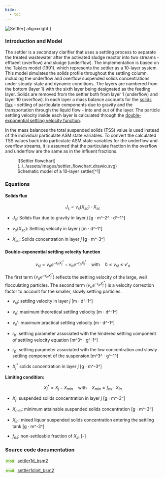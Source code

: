 ```yaml
---
hide:
  - toc
---
```


![Settler](https://gitlab.rrze.fau.de/evt/klaeffizient/bsm2-python/-/raw/doc_new2/docs/assets/.icons/bsm2python/settler.svg){ align=right }
<!-- TODO: change link to main branch before merging -->

### Introduction and Model

The settler is a secondary clarifier that uses a settling process to separate the treated wastewater after the activated sludge reactor into two streams - effluent (overflow) and sludge (underflow). The implementation is based on the Takács model (1991), which represents the settler as a 10-layer system. This model simulates the solids profile throughout the settling column, including the underflow and overflow suspended solids concentrations under steady-state and dynamic conditions. The layers are numbered from the bottom (layer 1) with the sixth layer being designated as the feeding layer. Solids are removed from the settler both from layer 1 (underflow) and layer 10 (overflow). In each layer a mass balance accounts for the [solids flux](#solids-flux) - settling of particulate components due to gravity and the transportation through the liquid flow - into and out of the layer. The particle settling velocity inside each layer is calculated through the [double-exponential settling velocity function](#double-exponential-settling-velocity-function).

In the mass balances the total suspended solids (TSS) value is used instead of the individual particulate ASM state variables. To convert the calculated TSS values back into particulate ASM state variables for the underflow and overflow streams, it is assumed that the particulate fraction in the overflow and underflow are the same as in the influent fractions.

<figure markdown="span">
  ![Settler flowchart](../../assets/images/settler_flowchart.drawio.svg)
  <figcaption markdown="1">Schematic model of a 10-layer settler[^1]</figcaption>
</figure>


### Equations

#### Solids flux

$$
J_s = \nu_s(X_{sc}) \cdot X_{sc}
$$

- $J_s$: Solids flux due to gravity in layer $j$ [g $\cdot$ m^-2^ $\cdot$ d^-1^]

- $\nu_s(X_{sc})$: Settling velocity in layer $j$ [m $\cdot$ d^-1^]

- $X_{sc}$: Solids concentration in layer $j$ [g $\cdot$ m^-3^]


#### Double-exponential settling velocity function

$$
\nu_{sj} = \nu_o e^{-r_h X_j^*} - \nu_o e^{-r_p X_j^*} \quad \text{with} \quad 0 \le \nu_{sj} \le \nu'_o
$$

The first term $(\nu_o e^{-r_h X_j^*})$ reflects the settling velocity of the large, well flocculating particles. 
The second term $(\nu_o e^{-r_p X_j^*})$ is a velocity correction factor to account for the smaller, slowly settling particles.

- $\nu_{sj}$: settling velocity in layer $j$ [m $\cdot$ d^-1^]

- $\nu_o$: maximum theoretical settling velocity [m $\cdot$ d^-1^]

- $\nu_o'$: maximum practical settling velocity [m $\cdot$ d^-1^]

- $r_h$: settling parameter associated with the hindered settling component of settling velocity equation [m^3^ $\cdot$ g^-1^]

- $r_p$: settling parameter associated with the low concentration and slowly settling component of the suspension [m^3^ $\cdot$ g^-1^]

- $X_j^*$ solids concentration in layer $j$ [g $\cdot$ m^-3^]

**Limiting condition:**

$$
X_j^* = X_j - X_{min} \quad \text{with} \quad X_{min} = f_{ns} \cdot X_{in}
$$

- $X_j$: suspended solids concentration in layer $j$ [g $\cdot$ m^-3^]

- $X_{min}$: minimum attainable suspended solids concentration [g $\cdot$ m^-3^]

- $X_{in}$: mixed liquor suspended solids concentration entering the settling tank [g $\cdot$ m^-3^]

- $f_{ns}$: non-settleable fraction of $X_{in}$ [-]


### Source code documentation

<span style=
  "color: #5cad0f;
  font-weight: bold;
  font-size: .85em;
  background-color: #5cad0f1a;
  padding: 0 .3em;
  border-radius: .1rem;
  margin-right: 0.2rem;">
mod</span> [settler1d_bsm2](/reference/bsm2_python/bsm2/settler1d_bsm2)

<span style=
  "color: #5cad0f;
  font-weight: bold;
  font-size: .85em;
  background-color: #5cad0f1a;
  padding: 0 .3em;
  border-radius: .1rem;
  margin-right: 0.2rem;">
mod</span> [settler1dinit_bsm2](/reference/bsm2_python/bsm2/init/settler1dinit_bsm2)


[^1]: [Benchmarking of Control Strategies for Wastewater Treatment Plants](https://iwaponline.com/ebooks/book-pdf/650794/wio9781780401171.pdf), chap. 4.2.4.2 Secondary clarifier
[^2]: [A dynamic model of the clarification-thickening process, Takács et al. (1991)](https://www.sciencedirect.com/science/article/pii/004313549190066Y)
